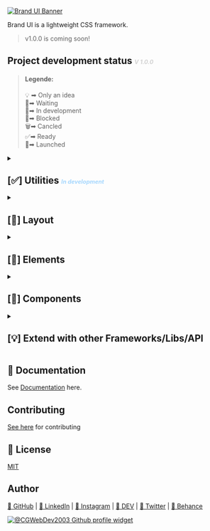 <a href="https://brandui.gitbook.io/brand-ui-docs/" target="_blank"><img src="https://user-images.githubusercontent.com/122671813/230696424-8b658d50-dbf6-4795-8e6f-d12cb778bdf0.png" alt="Brand UI Banner" aria-label="Brand UI Banner"></a>

Brand UI is a lightweight CSS framework.

> v1.0.0 is coming soon!

## Project development status <span style="color: rgba(168, 168, 168, 0.5); font-style: italic; font-size: .8rem;">V 1.0.0</span>

> #### Legende:
> 💡 ➡ Only an idea<br>
> 📝➡ Waiting<br>
> 🔨➡ In development<br>
> 🔐➡ Blocked<br>
> 🗑️➡ Cancled<br>
> ✅➡ Ready<br>
> 🚀➡ Launched<br>


<details>
  <summary><h2>[✅] Utilities <span style="color: #4db2ff80; font-style: italic; font-size: .8rem;">In development</span></h2></summary>
   [✅] Colors<br>
   [✅] Typography<br>
   [✅] Visibility<br>
   [✅] Spacing<br>
   [✅] Border radius<br>
   [✅] Box sizing<br>
   
</details>

<details>
  <summary><h2>[📝] Layout</h2></summary>
  [📝] Display<br>
  [📝] Positions<br>
  [📝] Breakpoints<br>
</details>

<details>
  <summary><h2>[📝] Elements</h2></summary>
  [📝] Header<br>
  [📝] Footer<br>
  [📝] A few sections<br>
  [📝] Forms<br>
</details>

<details>
  <summary><h2>[🔨] Components</h2></summary>
  [✅] Buttons<br>
  [📝] Tables<br>
  [📝] Cards<br>
  [📝] Inputs<br>
  [📝] Avatars<br>
  [📝] Modals<br>
  [📝] Toasts<br>
  [📝] Badges<br>
  [📝] Progressbar<br>
  [📝] Tabs<br>
  [📝] Tooltips<br>
  [📝] Spinner<br>
</details>

<details>
  <summary><h2>[💡] Extend with other Frameworks/Libs/API</h2></summary>
  [💡] Animate.style [GitHub](https://github.com/animate-css/animate.css) | [Demo](https://animate.style/)<br>
  [💡] Canvas Confetti [GitHub](https://github.com/catdad/canvas-confetti) | [Demo](https://www.kirilv.com/canvas-confetti/)<br>
  [💡] Google Icons [GitHub](https://github.com/google/material-design-icons) | [Demo](https://fonts.google.com/icons)<br>
  [💡] Bootstrap5 Icons [GitHub](https://github.com/twbs/icons) | [Demo](https://icons.getbootstrap.com/)<br>
</details>

## 📓 Documentation
See [Documentation](https://brandui.gitbook.io/brand-ui-docs/) here.

## Contributing
[See here](https://github.com/brand-ui-framework/brand-ui/blob/main/CONTRIBUTING.md) for contributing

## 📄 License
[MIT](https://choosealicense.com/licenses/mit/)

## Author

[🔗 GitHub](https://www.github.com/CGWebDev2003) | [🔗 LinkedIn](https://www.linkedin.com/in/colin-grahm-a79422252/) | [🔗 Instagram](https://www.instagram.com/colingrahm.dev/) | [🔗 DEV](https://dev.to/cgwebdev2003) | [🔗 Twitter](https://twitter.com/CGWebDev2003) | [🔗 Behance](https://www.behance.net/colingrahm1)

<a href="https://github.com/CGWebDev2003" target="_blank" title="@CGWebDev2003's profile on GitHub">
  <img style=" max-height: 3.5rem; width: auto;" src="https://user-images.githubusercontent.com/122671813/230698709-1c19cf20-d910-4583-91dd-33ad1253ed6f.svg" alt="@CGWebDev2003 Github profile widget" aria-label="@CGWebDev2003's profile on GitHub">
</a>


